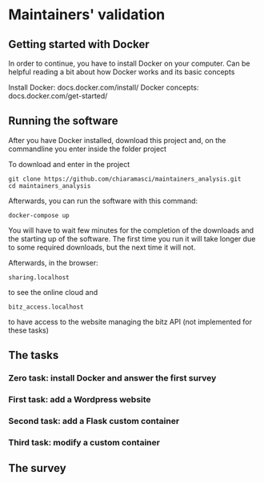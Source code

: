 # Maintainers' validation

## Getting started with Docker

In order to continue, you have to install Docker on your computer.
Can be helpful reading a bit about how Docker works and its basic concepts

Install Docker: docs.docker.com/install/
Docker concepts: docs.docker.com/get-started/

## Running the software

After you have Docker installed, download this project and, on the commandline you enter inside the folder project

To download and enter in the project

    git clone https://github.com/chiaramasci/maintainers_analysis.git
    cd maintainers_analysis

Afterwards, you can run the software with this command:

    docker-compose up

You will have to wait few minutes for the completion of the downloads and the starting up of the software.
The first time you run it will take longer due to some required downloads, but the next time it will not.

Afterwards, in the browser:

    sharing.localhost

to see the online cloud and

    bitz_access.localhost

to have access to the website managing the bitz API (not implemented for these tasks)

## The tasks

### Zero task: install Docker and answer the first survey

### First task: add a Wordpress website

### Second task: add a Flask custom container

### Third task: modify a custom container

## The survey
